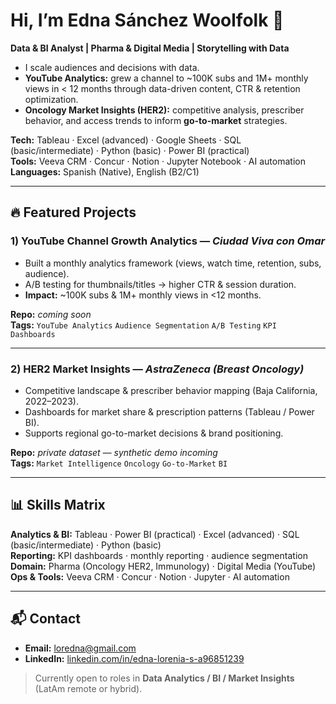 # Hi, I’m Edna Sánchez Woolfolk 👋  
**Data & BI Analyst | Pharma & Digital Media | Storytelling with Data**

- I scale audiences and decisions with data.  
- **YouTube Analytics:** grew a channel to ~100K subs and 1M+ monthly views in < 12 months through data-driven content, CTR & retention optimization.  
- **Oncology Market Insights (HER2):** competitive analysis, prescriber behavior, and access trends to inform **go-to-market** strategies.

**Tech:** Tableau · Excel (advanced) · Google Sheets · SQL (basic/intermediate) · Python (basic) · Power BI (practical)  
**Tools:** Veeva CRM · Concur · Notion · Jupyter Notebook · AI automation  
**Languages:** Spanish (Native), English (B2/C1)

---

## 🔥 Featured Projects
### 1) YouTube Channel Growth Analytics — *Ciudad Viva con Omar*
- Built a monthly analytics framework (views, watch time, retention, subs, audience).  
- A/B testing for thumbnails/titles → higher CTR & session duration.  
- **Impact:** ~100K subs & 1M+ monthly views in <12 months.

**Repo:** _coming soon_  
**Tags:** `YouTube Analytics` `Audience Segmentation` `A/B Testing` `KPI Dashboards`

---

### 2) HER2 Market Insights — *AstraZeneca (Breast Oncology)*
- Competitive landscape & prescriber behavior mapping (Baja California, 2022–2023).  
- Dashboards for market share & prescription patterns (Tableau / Power BI).  
- Supports regional go-to-market decisions & brand positioning.

**Repo:** _private dataset — synthetic demo incoming_  
**Tags:** `Market Intelligence` `Oncology` `Go-to-Market` `BI`

---

## 📊 Skills Matrix
**Analytics & BI:** Tableau · Power BI (practical) · Excel (advanced) · SQL (basic/intermediate) · Python (basic)  
**Reporting:** KPI dashboards · monthly reporting · audience segmentation  
**Domain:** Pharma (Oncology HER2, Immunology) · Digital Media (YouTube)  
**Ops & Tools:** Veeva CRM · Concur · Notion · Jupyter · AI automation

---

## 📬 Contact
- **Email:** loredna@gmail.com  
- **LinkedIn:** [linkedin.com/in/edna-lorenia-s-a96851239](https://www.linkedin.com/in/edna-lorenia-s-a96851239)

> Currently open to roles in **Data Analytics / BI / Market Insights** (LatAm remote or hybrid).

